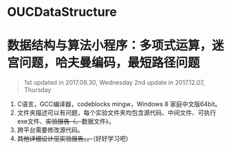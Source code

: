 # OUCDataStructure

# 数据结构与算法小程序：多项式运算，迷宫问题，哈夫曼编码，最短路径问题

>1st updated in 2017.08.30, Wednesday
>2nd update in 2017.12.07, Thursday

1. C语言，GCC编译器，codeblocks mingw，Windows 8 家庭中文版64bit。
2. 文件夹描述可以有问题，每个实验文件夹均包含源代码、中间文件、可执行exe文件、~~实验报告（、~~数据文件~~）~~。
3. 跨平台需要修改源代码。
5. ~~其他详细设计见实验报告。。~~（好好学习吧）
